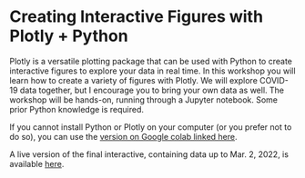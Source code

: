 # Creating Interactive Figures with Plotly + Python

Plotly is a versatile plotting package that can be used with Python to create interactive figures to explore your data in real time.  In this workshop you will learn how to create a variety of figures with Plotly.  We will explore COVID-19 data together, but I encourage you to bring your own data as well.  The workshop will be hands-on, running through a Jupyter notebook.  Some prior Python knowledge is required.  

If you cannot install Python or Plotly on your computer (or you prefer not to do so), you can use the [version on Google colab linked here](https://colab.research.google.com/drive/1JpJh2yLJ_gLyjar676VWS9NdgGqje9QH?usp=sharing).

A live version of the final interactive, containing data up to Mar. 2, 2022, is available [here](https://ageller.github.io/IntroToPlotly/plotly_graph.html).
